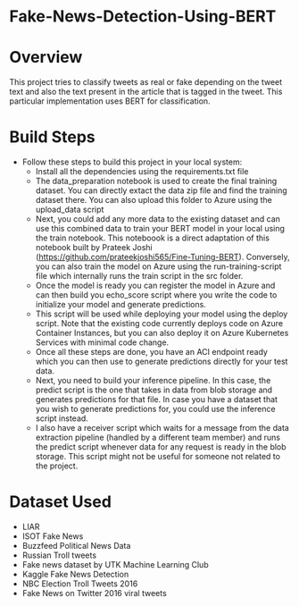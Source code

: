 # Fake-News-Detection-Using-BERT
# Overview
This project tries to classify tweets as real or fake depending on the tweet text and also the text present in the article that is tagged in the tweet. This particular implementation uses BERT for classification.
# Build Steps
* Follow these steps to build this project in your local system:
   * Install all the dependencies using the requirements.txt file
   * The data_preparation notebook is used to create the final training dataset. You can directly extact the data zip file and find the training dataset there. You can also upload this folder to Azure using the upload_data script
   * Next, you could add any more data to the existing dataset and can use this combined data to train your BERT model in your local using the train notebook. This noteboook is a direct adaptation of this notebook built by Prateek Joshi (https://github.com/prateekjoshi565/Fine-Tuning-BERT).
Conversely, you can also train the model on Azure using the run-training-script file which internally runs the train script in the src folder.
   * Once the model is ready you can register the model in Azure and can then build you echo_score script where you write the code to initialize your model and generate predictions.
   * This script will be used while deploying your model using the deploy script. Note that the existing code currently deploys code on Azure Container Instances, but you can also deploy it on Azure Kubernetes Services with minimal code change.
   * Once all these steps are done, you have an ACI endpoint ready which you can then use to generate predictions directly for your test data.
   * Next, you need to build your inference pipeline. In this case, the predict script is the one that takes in data from blob storage and generates predictions for that file. In case you have a dataset that you wish to generate predictions for, you could use the inference script instead.
  * I also have a receiver script which waits for a message from the data extraction pipeline (handled by a different team member) and runs the predict script whenever data for any request is ready in the blob storage. This script might not be useful for someone not related to the project.
# Dataset Used
* LIAR
* ISOT Fake News
* Buzzfeed Political News Data
* Russian Troll tweets
* Fake news dataset by UTK Machine Learning Club
* Kaggle Fake News Detection
* NBC Election Troll Tweets 2016
* Fake News on Twitter 2016 viral tweets
